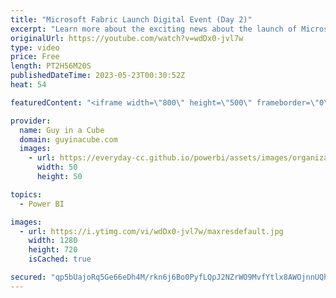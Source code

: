 ```yaml
---
title: "Microsoft Fabric Launch Digital Event (Day 2)"
excerpt: "Learn more about the exciting news about the launch of Microsoft Fabric in this two-day digital event. From Power BI, to Synapse, and Data Factory, you will be able to learn what’s available to you in this new offering.  Blog: https://aka.ms/build-with-analytics  #MicrosoftFabric"
originalUrl: https://youtube.com/watch?v=wdDx0-jvl7w
type: video
price: Free
length: PT2H56M20S
publishedDateTime: 2023-05-23T00:30:52Z
heat: 54

featuredContent: "<iframe width=\"800\" height=\"500\" frameborder=\"0\" src=\"https://www.youtube.com/embed/wdDx0-jvl7w\" allow=\"accelerometer; autoplay; encrypted-media; gyroscope; picture-in-picture\" allowfullscreen></iframe>"

provider:
  name: Guy in a Cube
  domain: guyinacube.com
  images:
    - url: https://everyday-cc.github.io/powerbi/assets/images/organizations/guyinacube.com-50x50.jpg
      width: 50
      height: 50

topics:
  - Power BI

images:
  - url: https://i.ytimg.com/vi/wdDx0-jvl7w/maxresdefault.jpg
    width: 1280
    height: 720
    isCached: true

secured: "qp5bUajoRq5Ge66eDh4M/rkn6j6Bo0PyfLQpJ2NZrWO9MvfYtlx8AWOjnnUQhl0iz9hg+sx5JOqrxhghjU2lXdXYdWp76v7AJgWLGY7njAvNjWqulBnghwwvLPmbm0TlBDzcGMDJrxA3EfiX+zaebB7uyCR1G7kmXjoJYXQuhu52cfQ9hJFxtDZfG/PrApP4PnW8POP21q0uwPd/fTp7XckRkxR3dGB+6Jiys/a8qb/P8k0KOajZc6hxmhDWr82xcaeqn5WLDOTfpa68gw7d9PVkT5ka1BV2zyJNEx8L0L+Sq2KFi0IMQZRstV+0grsZaCM/+7JClK8gwaoN21fNPPfPkD8RjKEpEruwjue2FN0X+HhVJpEyle/SUGjnlj8sr/eT61lQnXWMSzqweCwK9X2SX8PC6RA0ruxdemiyCIw=;1emG8qqxat11C/re54L6eg=="
---
```


